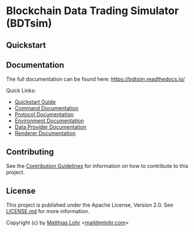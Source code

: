 # Blockchain Data Trading Simulator (BDTsim)

## Quickstart

## Documentation

The full documentation can be found here: https://bdtsim.readthedocs.io/

Quick Links:

  * [Quickstart Guide](https://bdtsim.readthedocs.io/en/latest/quickstart/)
  * [Command Documentation](https://bdtsim.readthedocs.io/en/latest/commands/)
  * [Protocol Documentation](https://bdtsim.readthedocs.io/en/latest/protocols/)
  * [Environment Documentation](https://bdtsim.readthedocs.io/en/latest/environments/)
  * [Data Provider Documentation](https://bdtsim.readthedocs.io/en/latest/data_providers/)
  * [Renderer Documentation](https://bdtsim.readthedocs.io/en/latest/renderers/)


## Contributing

See the [Contribution Guidelines](https://gitlab.com/MatthiasLohr/bdtsim/-/blob/master/CONTRIBUTING.md) for information on how to contribute to this project.


## License

This project is published under the Apache License, Version 2.0.
See [LICENSE.md](https://gitlab.com/MatthiasLohr/bdtsim/-/blob/master/LICENSE.md) for more information.

Copyright (c) by [Matthias Lohr](https://mlohr.com/) &lt;[mail@mlohr.com](mailto:mail@mlohr.com)&gt;
